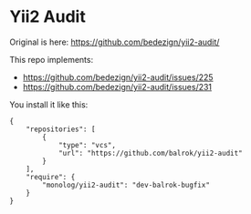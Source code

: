 # Yii2 Audit

Original is here: https://github.com/bedezign/yii2-audit/

This repo implements:

* https://github.com/bedezign/yii2-audit/issues/225
* https://github.com/bedezign/yii2-audit/issues/231

You install it like this:
```
{
    "repositories": [
        {
            "type": "vcs",
            "url": "https://github.com/balrok/yii2-audit"
        }
    ],
    "require": {
        "monolog/yii2-audit": "dev-balrok-bugfix"
    }
}
```
